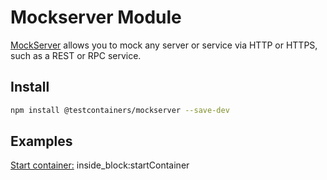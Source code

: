 # Mockserver Module

[MockServer](https://www.mock-server.com/#what-is-mockserver) allows you to mock any server or service via HTTP or HTTPS, such as a REST or RPC service.

## Install

```bash
npm install @testcontainers/mockserver --save-dev
```

## Examples

<!--codeinclude-->
[Start container:](../../packages/modules/mockserver/src/mockserver-container.test.ts) inside_block:startContainer
<!--/codeinclude-->
